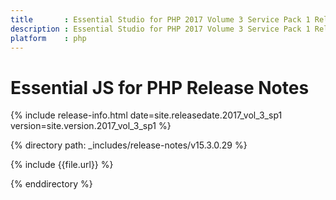 ```yaml
---
title		: Essential Studio for PHP 2017 Volume 3 Service Pack 1 Release Notes
description	: Essential Studio for PHP 2017 Volume 3 Service Pack 1 Release Notes
platform	: php
---
```


# Essential JS for PHP Release Notes

{% include release-info.html date=site.releasedate.2017_vol_3_sp1 version=site.version.2017_vol_3_sp1 %} 

{% directory path: _includes/release-notes/v15.3.0.29 %}

{% include {{file.url}} %}

{% enddirectory %}
